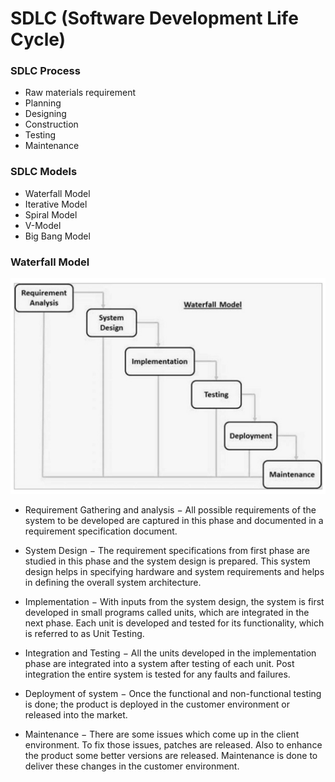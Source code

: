 # SDLC (Software Development Life Cycle)



### SDLC Process
* Raw materials requirement
* Planning
* Designing
* Construction
* Testing
* Maintenance

### SDLC Models
* Waterfall Model
* Iterative Model
* Spiral Model
* V-Model
* Big Bang Model



### Waterfall Model

![nama](https://github.com/dystaSatria/software-measurement-and-testing/blob/main/SDLC/waterfall.png)

* Requirement Gathering and analysis − All possible requirements of the system to be developed are captured in this phase and documented in a requirement specification document.

* System Design − The requirement specifications from first phase are studied in this phase and the system design is prepared. This system design helps in specifying hardware and system requirements and helps in defining the overall system architecture.

* Implementation − With inputs from the system design, the system is first developed in small programs called units, which are integrated in the next phase. Each unit is developed and tested for its functionality, which is referred to as Unit Testing.

* Integration and Testing − All the units developed in the implementation phase are integrated into a system after testing of each unit. Post integration the entire system is tested for any faults and failures.

* Deployment of system − Once the functional and non-functional testing is done; the product is deployed in the customer environment or released into the market.

* Maintenance − There are some issues which come up in the client environment. To fix those issues, patches are released. Also to enhance the product some better versions are released. Maintenance is done to deliver these changes in the customer environment.

